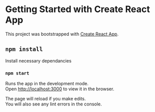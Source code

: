 # Getting Started with Create React App

This project was bootstrapped with [Create React App](https://github.com/facebook/create-react-app).

## `npm install`

Install necessary dependancies

### `npm start`

Runs the app in the development mode.\
Open [http://localhost:3000](http://localhost:3000) to view it in the browser.

The page will reload if you make edits.\
You will also see any lint errors in the console.

